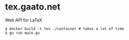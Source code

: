 # tex.gaato.net

Web API for LaTeX

```
$ docker build -t tex ./container # takes a lot of time
$ go run main.go
```
